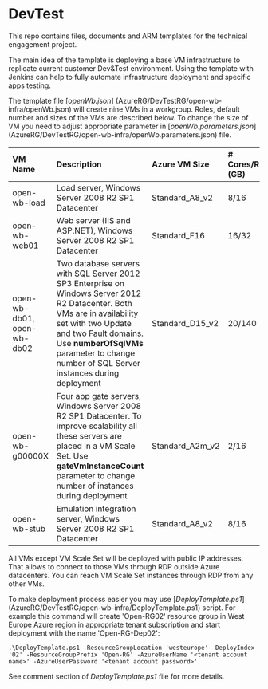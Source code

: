 # DevTest
This repo contains files, documents and ARM templates for the technical engagement project.

The main idea of the template is deploying a base VM infrastructure to replicate current customer Dev&Test environment. Using the template with Jenkins can help to fully automate infrastructure deployment and specific apps testing.

The template file [*openWb.json*] (AzureRG/DevTestRG/open-wb-infra/openWb.json) will create nine VMs in a workgroup. Roles, default number and sizes of the VMs are described below. To change the size of VM you need to adjust appropriate parameter in [*openWb.parameters.json*] (AzureRG/DevTestRG/open-wb-infra/openWb.parameters.json) file.

| VM Name |	Description | Azure VM Size | # Cores/RAM (GB) |
| :--- | :--- | :--- | :--- |
| open-wb-load | Load server, Windows Server 2008 R2 SP1 Datacenter | Standard_A8_v2 | 8/16 |
| open-wb-web01 | Web server (IIS and ASP.NET), Windows Server 2008 R2 SP1 Datacenter | Standard_F16 | 16/32 |
| open-wb-db01, open-wb-db02 | Two database servers with SQL Server 2012 SP3 Enterprise on Windows Server 2012 R2 Datacenter. Both VMs are in availability set with two Update and two Fault domains. Use **numberOfSqlVMs** parameter to change number of SQL Server instances during deployment | Standard_D15_v2 | 20/140 |
| open-wb-g00000X | Four app gate servers, Windows Server 2008 R2 SP1 Datacenter. To improve scalability all these servers are placed in a VM Scale Set. Use **gateVmInstanceCount** parameter to change number of instances during deployment | Standard_A2m_v2 | 2/16 |
| open-wb-stub | Emulation integration server, Windows Server 2008 R2 SP1 Datacenter | Standard_A8_v2 |	8/16 |

All VMs except VM Scale Set will be deployed with public IP addresses. That allows to connect to those VMs through RDP outside Azure datacenters. You can reach VM Scale Set instances through RDP from any other VMs.

To make deployment process easier you may use [*DeployTemplate.ps1*] (AzureRG/DevTestRG/open-wb-infra/DeployTemplate.ps1) script. For example this command will create 'Open-RG02' resource group in West Europe Azure region in appropriate tenant subscription and start deployment with the name 'Open-RG-Dep02':
```
.\DeployTemplate.ps1 -ResourceGroupLocation 'westeurope' -DeployIndex '02' -ResourceGroupPrefix 'Open-RG' -AzureUserName '<tenant account name>' -AzureUserPassword '<tenant account password>'
```
See comment section of *DeployTemplate.ps1* file for more details.  